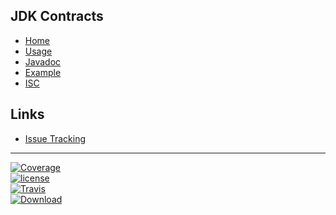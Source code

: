 ## JDK Contracts
- [Home]()
- [Usage](#docs/usage)
- [Javadoc](javadoc)
- [Example](#docs/example)
- [ISC](#docs/LICENSE)

## Links
- [Issue Tracking](https://github.com/nwillc/jdk_contract_tests/issues)

-----
[![Coverage](https://codecov.io/gh/nwillc/jdk_contract_tests/branch/master/graphs/badge.svg?branch=master)](https://codecov.io/gh/nwillc/jdk_contract_tests)
</br>
[![license](https://img.shields.io/github/license/nwillc/jdk_contract_tests.svg)](https://tldrlegal.com/license/-isc-license)
</br>
[![Travis](https://img.shields.io/travis/nwillc/jdk_contract_tests.svg)](https://travis-ci.org/nwillc/jdk_contract_tests)
</br>
[![Download](https://api.bintray.com/packages/nwillc/maven/jdk_contract_tests/images/download.svg)](https://bintray.com/nwillc/maven/jdk_contract_tests/_latestVersion)
</br>


